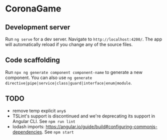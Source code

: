# CoronaGame

## Development server

Run `ng serve` for a dev server. Navigate to `http://localhost:4200/`. The app will automatically reload if you change any of the source files.

## Code scaffolding

Run `npx ng generate component component-name` to generate a new component. You can also use `ng generate directive|pipe|service|class|guard|interface|enum|module`.

## TODO

- remove temp explicit `any`s
- TSLint's support is discontinued and we're deprecating its support in Angular CLI. See `npm run lint`
- lodash imports: https://angular.io/guide/build#configuring-commonjs-dependencies. See `npm start`
